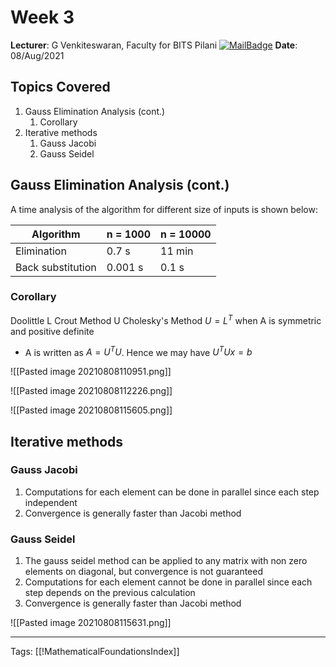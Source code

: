 # Week 3
**Lecturer**: G Venkiteswaran, Faculty for BITS Pilani
[![MailBadge](https://img.shields.io/badge/-gvenki@pilani.bits--pilani.ac.in-EA4335?style=for-the-badge&logo=gmail&logoColor=white)](mailto:gvenki@pilani.bits-pilani.ac.in)
**Date**: 08/Aug/2021

## Topics Covered
1. Gauss Elimination Analysis (cont.)
	1. Corollary
2. Iterative methods
	1. Gauss Jacobi
	2. Gauss Seidel

## Gauss Elimination Analysis (cont.)

A time analysis of the algorithm for different size of inputs is shown below:

| Algorithm         | n = 1000 | n = 10000 |
| ----------------- | -------- | --------- |
| Elimination       | 0.7 s    | 11 min    |
| Back substitution | 0.001 s  | 0.1 s     |

### Corollary

Doolittle L
Crout Method U
Cholesky's Method $U = L^T$ when A is symmetric and positive definite
- A is written as $A = U^T U$. Hence we may have $U^T Ux = b$

![[Pasted image 20210808110951.png]]

![[Pasted image 20210808112226.png]]

![[Pasted image 20210808115605.png]]

## Iterative methods
### Gauss Jacobi
1. Computations for each element can be done in parallel since each step independent
3. Convergence is generally faster than Jacobi method


### Gauss Seidel
1. The gauss seidel method can be applied to any matrix with non zero elements on diagonal, but convergence is not guaranteed
2. Computations for each element cannot be done in parallel since each step depends on the previous calculation
3. Convergence is generally faster than Jacobi method

![[Pasted image 20210808115631.png]]


---
Tags: [[!MathematicalFoundationsIndex]]